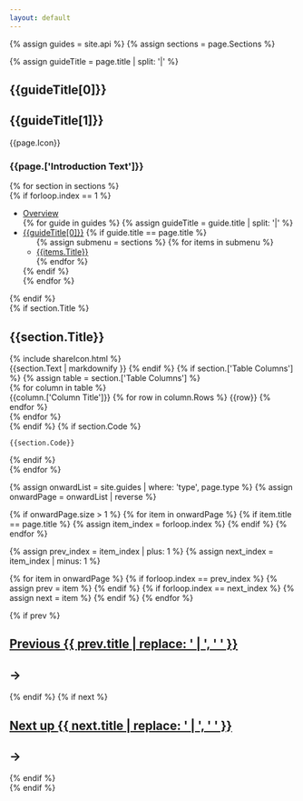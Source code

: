 ```yaml
---
layout: default
---
```


{% assign guides = site.api %}
{% assign sections = page.Sections %}
<section id="guideHeader">
  <div class="flex page--guides guide--{{page.Colours}}">
    <div class="flex__leftCol"></div>
    <div class="flex__mainCol">
      <div class="guide__inner-content">
      {% assign guideTitle = page.title | split: '|' %}
      <h1>{{guideTitle[0]}}</h1>
      <h1 class="secondary">{{guideTitle[1]}}</h1>
      </div>
    </div>
    <div class="flex__rightCol">
      <span class="js-guide-icons inview">
        {{page.Icon}}
      </span>
    </div>
  </div>
</section>
<section>
  <div class="flex guides--content">
    <div class="flex__leftCol"></div>
    <div class="flex__mainCol">
      <h3>{{page.['Introduction Text']}}</h3>
    </div>
    <div class="flex__rightCol"></div>
  </div>
</section>
{% for section in sections %}
  <section id="{{section.Title | replace: " ", "-" | downcase}}" class="guides__container">
    <div class="flex guides--content">
      <div class="flex__leftCol">
        {% if forloop.index == 1 %}
        <div class="section__menu-anchor"></div>
        <ul class="section__menu">
          <li><a href="/docs/">Overview</a></li>
          {% for guide in guides %}
            {% assign guideTitle = guide.title | split: '|' %}
            <li {% if guide.title == page.title %} class="active" {% endif %}>
              <a href="/docs{{guide.url}}">{{guideTitle[0]}}</a>
              {% if guide.title == page.title %}
                <ul class="section__menu-sub">
                  {% assign submenu = sections %}
                  {% for items in submenu %}
                    <li><a href="#{{items.Title | replace: " ", "-" | downcase}}">{{items.Title}}</a></li>
                  {% endfor %}
                </ul>
              {% endif %}
            </li>
          {% endfor %}
        </ul>
        {% endif %}
      </div>
      <div class="flex__mainCol">
        {% if section.Title %}
          <div class="guides__title-wrapper">
            <h2>{{section.Title}}</h2>
            <span data-uri="/docs{{page.url}}#{{section.Title | replace: " ", "-" | downcase}}" class="guides__title-icon js-copy-clipboard">
              {% include shareIcon.html %}
            </span>
          </div>
          {{section.Text | markdownify }}
        {% endif %}
        {% if section.['Table Columns'] %}
          {% assign table = section.['Table Columns'] %}
          <div class="flex table">
            {% for column in table %}
              <div class="col">
                <span class="column-header">{{column.['Column Title']}}</span>
                {% for row in column.Rows %}
                  <span class="row {% if row contains 'required' %}color--required {% elsif row contains 'optional' %}color--optional{% endif %}"><span>{{row}}</span></span>
                {% endfor %}
              </div>
            {% endfor %}
          </div>
        {% endif %}
        {% if section.Code %}
          <pre class="code--block"><code class="language-js">{{section.Code}}</code></pre>
        {% endif %}
      </div>
      <div class="flex__rightCol">
      </div>
    </div>
  </section>
{% endfor %}

{% assign onwardList = site.guides | where: 'type', page.type %}
{% assign onwardPage = onwardList | reverse %}

{% if onwardPage.size > 1 %}
  {% for item in onwardPage %}
    {% if item.title == page.title %}
      {% assign item_index = forloop.index %}
    {% endif %}
  {% endfor %}

  {% assign prev_index = item_index | plus: 1 %}
  {% assign next_index = item_index | minus: 1 %}

  {% for item in onwardPage %}
    {% if forloop.index == prev_index %}
      {% assign prev = item %}
    {% endif %}
    {% if forloop.index == next_index %}
      {% assign next = item %}
    {% endif %}
  {% endfor %}

  <div class="flex onward__journeys-wrapper">
    <div class="flex__leftCol"></div>
    <div class="flex__mainCol">
      <div class="onward__journeys-flex">
        {% if prev %}
          <div class="flex--previous">
            <h2><a href="/docs{{ prev.url }}" class="prev" title="{{ prev.title }}">Previous <span class="previous--{{prev.Colours}}">{{ prev.title | replace: ' | ', ' ' }}</span></a></h2>
            <h2 class="onward__journeys-arrow">→</h2>
          </div>
        {% endif %}
        {% if next %}
          <div class="flex--next">
            <h2><a href="/docs{{ next.url }}" class="next" title="{{ next.title }}">Next up <span class="next--{{next.Colours}}">{{ next.title | replace: ' | ', ' ' }}</span></a></h2>
            <h2 class="onward__journeys-arrow">→</h2>
          </div>
        {% endif %}
      </div>
    </div>
    <div class="flex__rightCol"></div>
  </div>
{% endif %}
